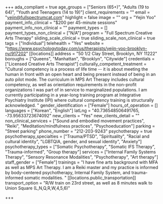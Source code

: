 +++
ada_compliant = true
age_groups = ["Seniors (65+)", "Adults (19 to 64)", "Youth and Teenagers (14 to 19)"]
client_requirements = ""
email = "yejin@fullspectrumcat.com"
highlight = false
image = ""
org = "Yejin Yoo"
payment_info_clinical = "$200 per 45-minute sessions"
payment_info_non_clinical = ""
payment_types = []
payment_types_non_clinical = ["N/A"]
program = "Full Spectrum Creative Arts Therapy"
sliding_scale_clinical = true
sliding_scale_non_clinical = true
tags = ["Individual"]
telehealth = "Yes"
website = "https://www.psychologytoday.com/us/therapists/yejin-yoo-brooklyn-ny/917202"
[[locations]]
address = "50 1/2 Clay Street, Brooklyn, NY 11222"
boroughs = ["Queens", "Manhattan", "Brooklyn", "Citywide"]
credentials = ["Licensed Creative Arts Therapist"]
culturally_competent_treatment = "Cultural competency is a process of life time -- it is about meeting the human in front with an open heart and being present instead of being in an auto pilot mode. The curriculum in MPS Art Therapy includes cultural competency, as well as orientation requirements in the non-profit organizations I was part of in service to marginalized populations. I am currently participating in a year-long training program at Integrative Psychiatry Institute (IPI) where cultural competency training is structurally acknowledged. "
gender_identification = ["Female"]
hours_of_operation = []
languages = ["Korean", "English"]
latLng = "40.736548506491765, -73.95633723674092"
new_clients = "Yes"
new_clients_detail = ""
non_clinical_services = ["Sound and embodied movement practices", "Reiki", "Meditation/mindfulness practices", "Psychoeducation"]
parking = "Street parking"
phone_number = "212-203-9243"
psychotherapy = true
psychotherapy_specialties = ["Trauma/PTSD", "Spirituality", "Racial and cultural identity", "LGBTQIA, gender, and sexual identity", "Anxiety"]
psychotherapy_types = ["Somatic Psychotherapy", "Somatic IFS Therapy", "Trauma-informed", "Group therapy"]
services = ["Internal Family Systems Therapy", "Sensory Resonance Modalities", "Psychotherapy", "Art therapy"]
staff_gender = ["Female"]
trainings = "I have fine arts background with MFA as well as MPS Art Therapy. I am a Reiki master and my practice is informed by body-centered psychotherapy, Internal Family System, and trauma-informed somatic modalities.  "
[[locations.public_transportation]]
transport_option = "R/W train on 23rd street, as well as 8 minutes walk to Union Square (L,N,Q,R,W,4,5,6)"

+++
